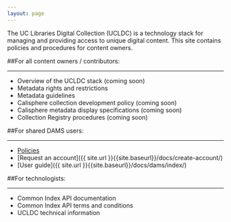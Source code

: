 ```yaml
---
layout: page
---
```

The UC Libraries Digital Collection (UCLDC) is a technology stack for managing and providing access to unique digital content. This site contains policies and procedures for content owners.

##For all content owners / contributors:
___

- Overview of the UCLDC stack (coming soon)
- Metadata rights and restrictions
- Metadata guidelines
- Calisphere collection development policy (coming soon)
- Calisphere metadata display specifications (coming soon)
- Collection Registry procedures (coming soon)

##For shared DAMS users:
___
- [Policies](../docs/dams-policies/)
- [Request an account]({{ site.url }}{{site.baseurl}}/docs/create-account/)
- [User guide]({{ site.url }}{{site.baseurl}}/docs/dams/index/) 

##For technologists:
___
- Common Index API documentation
- Common Index API terms and conditions
- UCLDC technical information
